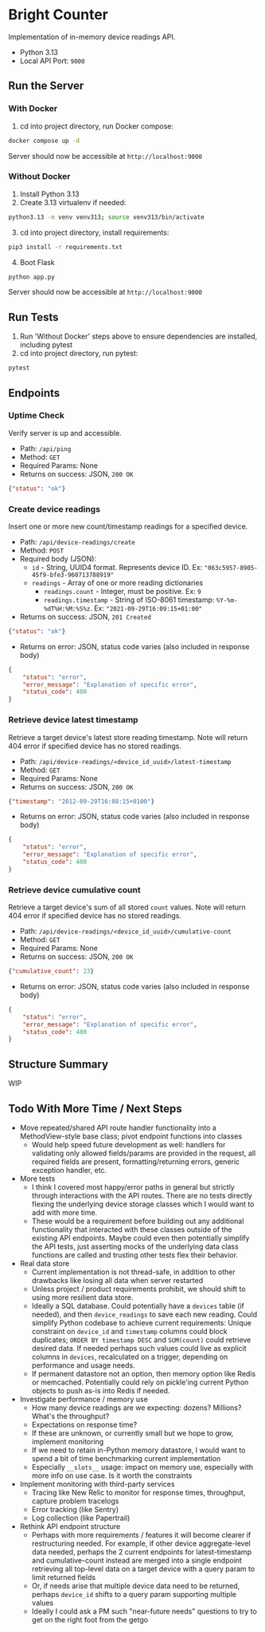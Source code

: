 # Bright Counter

Implementation of in-memory device readings API.

* Python 3.13
* Local API Port: `9000`


## Run the Server

### With Docker

1. cd into project directory, run Docker compose:
```bash
docker compose up -d
```

Server should now be accessible at `http://localhost:9000`


### Without Docker

1. Install Python 3.13
2. Create 3.13 virtualenv if needed:

```bash
python3.13 -m venv venv313; source venv313/bin/activate
```

3. cd into project directory, install requirements:

```bash
pip3 install -r requirements.txt
```

4. Boot Flask

```bash
python app.py
```

Server should now be accessible at `http://localhost:9000`


## Run Tests

1. Run 'Without Docker' steps above to ensure dependencies are installed, including pytest
2. cd into project directory, run pytest:

```bash
pytest
```


## Endpoints

### Uptime Check

Verify server is up and accessible.

* Path: `/api/ping`
* Method: `GET`
* Required Params: None
* Returns on success: JSON, `200 OK`

```json
{"status": "ok"}
```

### Create device readings

Insert one or more new count/timestamp readings for a specified device.

* Path: `/api/device-readings/create`
* Method: `POST`
* Required body (JSON):
    * `id` - String, UUID4 format. Represents device ID. Ex: `"063c5957-8905-45f9-bfe3-960713788919"`
    * `readings` - Array of one or more reading dictionaries
        * `readings.count` - Integer, must be positive. Ex: `9`
        * `readings.timestamp` - String of ISO-8061 timestamp: `%Y-%m-%dT%H:%M:%S%z`. Ex: `"2021-09-29T16:09:15+01:00"`
* Returns on success: JSON, `201 Created`

```json
{"status": "ok"}
```

* Returns on error: JSON, status code varies (also included in response body)

```json
{
    "status": "error",
    "error_message": "Explanation of specific error",
    "status_code": 400
}
```


### Retrieve device latest timestamp

Retrieve a target device's latest store reading timestamp. Note will return 404 error if specified device has no stored readings.

* Path: `/api/device-readings/<device_id_uuid>/latest-timestamp`
* Method: `GET`
* Required Params: None
* Returns on success: JSON, `200 OK`

```json
{"timestamp": "2012-09-29T16:08:15+0100"}
```

* Returns on error: JSON, status code varies (also included in response body)

```json
{
    "status": "error",
    "error_message": "Explanation of specific error",
    "status_code": 400
}
```


### Retrieve device cumulative count

Retrieve a target device's sum of all stored `count` values. Note will return 404 error if specified device has no stored readings.

* Path: `/api/device-readings/<device_id_uuid>/cumulative-count`
* Method: `GET`
* Required Params: None
* Returns on success: JSON, `200 OK`

```json
{"cumulative_count": 23}
```

* Returns on error: JSON, status code varies (also included in response body)

```json
{
    "status": "error",
    "error_message": "Explanation of specific error",
    "status_code": 400
}
```



## Structure Summary

WIP


## Todo With More Time / Next Steps

* Move repeated/shared API route handler functionality into a MethodView-style base class; pivot endpoint functions into classes
    * Would help speed future development as well: handlers for validating only allowed fields/params are provided in the request, all required fields are present, formatting/returning errors, generic exception handler, etc.
* More tests
    * I think I covered most happy/error paths in general but strictly through interactions with the API routes. There are no tests directly flexing the underlying device storage classes which I would want to add with more time.
    * These would be a requirement before building out any additional functionality that interacted with these classes outside of the existing API endpoints. Maybe could even then potentially simplify the API tests, just asserting mocks of the underlying data class functions are called and trusting other tests flex their behavior.
* Real data store
    * Current implementation is not thread-safe, in addition to other drawbacks like losing all data when server restarted
    * Unless project / product requirements prohibit, we should shift to using more resilient data store.
    * Ideally a SQL database. Could potentially have a `devices` table (if needed), and then `device_readings` to save each new reading. Could simplify Python codebase to achieve current requirements: Unique constraint on `device_id` and `timestamp` columns could block duplicates; `ORDER BY timestamp DESC` and `SUM(count)` could retrieve desired data. If needed perhaps such values could live as explicit columns in `devices`, recalculated on a trigger, depending on performance and usage needs.
    * If permanent datastore not an option, then memory option like Redis or memcached. Potentially could rely on pickle'ing current Python objects to push as-is into Redis if needed.
* Investigate performance / memory use
    * How many device readings are we expecting: dozens? Millions? What's the throughput?
    * Expectations on response time?
    * If these are unknown, or currently small but we hope to grow, implement monitoring
    * If we need to retain in-Python memory datastore, I would want to spend a bit of time benchmarking current implementation
    * Especially `__slots__` usage: impact on memory use, especially with more info on use case. Is it worth the constraints
* Implement monitoring with third-party services
    * Tracing like New Relic to monitor for response times, throughput, capture problem tracelogs
    * Error tracking (like Sentry)
    * Log collection (like Papertrail)
 * Rethink API endpoint structure
    * Perhaps with more requirements / features it will become clearer if restructuring needed. For example, if other device aggregate-level data needed, perhaps the 2 current endpoints for latest-timestamp and cumulative-count instead are merged into a single endpoint retrieving all top-level data on a target device with a query param to limit returned fields
    * Or, if needs arise that multiple device data need to be returned, perhaps `device_id` shifts to a query param supporting multiple values
    * Ideally I could ask a PM such "near-future needs" questions to try to get on the right foot from the getgo
